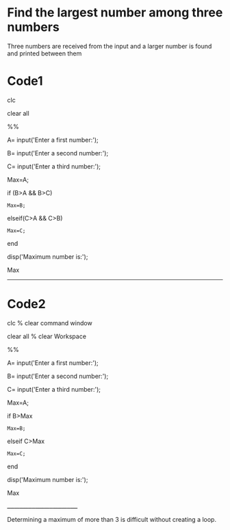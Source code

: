 # Find the largest number among three numbers

Three numbers are received from the input and a larger number is found and printed between them



# Code1 
clc

clear all

%%

A= input('Enter a first number:');

B= input('Enter a second number:');

C= input('Enter a third number:');

Max=A;

if (B>A && B>C)

    Max=B;
	
elseif(C>A && C>B)

    Max=C;
	
end

disp('Maximum number is:');

Max
________________________________________

# Code2

clc  % clear command window

clear all  % clear Workspace

%%

A= input('Enter a first number:');

B= input('Enter a second number:');

C= input('Enter a third number:');

Max=A;

if B>Max

    Max=B;
	
elseif C>Max

    Max=C;
	
end

disp('Maximum number is:');

Max
 
ــــــــــــــــــــــــــــــــــــــــ

Determining a maximum of more than 3 is difficult without creating a loop.
 